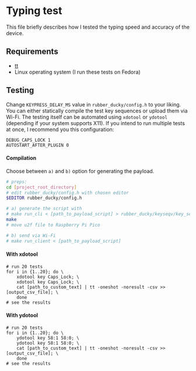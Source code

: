 # Typing test

This file briefly describes how I tested the typing speed and accuracy of the device.

## Requirements

- [tt](https://github.com/lemnos/tt)
- Linux operating system (I run these tests on Fedora)

## Testing

Change `KEYPRESS_DELAY_MS` value in `rubber_ducky/config.h` to your liking. You can either statically compile the test key sequences or upload them via Wi-Fi.
The testing itself can be automated using `xdotool` or `ydotool` (depending if your system supports X11).
If you intend to run multiple tests at once, I recommend you this configuration:
```
DEBUG_CAPS_LOCK 1
AUTOSTART_AFTER_PLUGIN 0
```

#### Compilation

Choose between `a)` and `b)` option for generating the payload.

```sh
# preps: 
cd [project_root_directory]
# edit rubber_ducky/config.h with chosen editor
$EDITOR rubber_ducky/config.h

# a) generate the script with
# make run_cli < [path_to_payload_script] > rubber_ducky/keyseqv/key_seqv_script.c
make
# move u2f file to Raspberry Pi Pico

# b) send via Wi-Fi
# make run_client < [path_to_payload_script]
```

#### With xdotool
```
# run 20 tests
for i in {1..20}; do \
    xdotool key Caps_Lock; \
    xdotool key Caps_Lock; \
    cat [path_to_custom_text] | tt -oneshot -noresult -csv >> [output_csv_file]; \
    done
# see the results
```

#### With ydotool
```
# run 20 tests
for i in {1..20}; do \
    ydotool key 58:1 58:0; \
    ydotool key 58:1 58:0; \
    cat [path_to_custom_text] | tt -oneshot -noresult -csv >> [output_csv_file]; \
    done
# see the results
```
